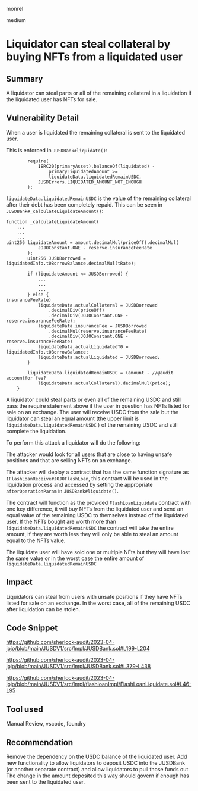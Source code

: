 monrel

medium

# Liquidator can steal collateral by buying NFTs from a liquidated user

## Summary

A liquidator can steal parts or all of the remaining collateral in a liquidation if the liquidated user has NFTs for sale.

## Vulnerability Detail
When a user is liquidated the remaining collateral is sent to the liquidated user. 

This is enforced in `JUSDBank#liquidate()`:
```solidity
        require(
            IERC20(primaryAsset).balanceOf(liquidated) -
                primaryLiquidatedAmount >=
                liquidateData.liquidatedRemainUSDC,
            JUSDErrors.LIQUIDATED_AMOUNT_NOT_ENOUGH
        );
```

`liquidateData.liquidatedRemainUSDC` is the value of the remaining collateral after their debt has been completely repaid. This can be seen in `JUSDBank#_calculateLiquidateAmount()`:
```solidity
function _calculateLiquidateAmount(
	...
	...
	...
uint256 liquidateAmount = amount.decimalMul(priceOff).decimalMul(
            JOJOConstant.ONE - reserve.insuranceFeeRate
        );
        uint256 JUSDBorrowed = liquidatedInfo.t0BorrowBalance.decimalMul(tRate);

        if (liquidateAmount <= JUSDBorrowed) {
			...
			...
			...
        } else {
insuranceFeeRate)
            liquidateData.actualCollateral = JUSDBorrowed
                .decimalDiv(priceOff)
                .decimalDiv(JOJOConstant.ONE - reserve.insuranceFeeRate);
            liquidateData.insuranceFee = JUSDBorrowed
                .decimalMul(reserve.insuranceFeeRate) 
                .decimalDiv(JOJOConstant.ONE - reserve.insuranceFeeRate)
            liquidateData.actualLiquidatedT0 = liquidatedInfo.t0BorrowBalance;
            liquidateData.actualLiquidated = JUSDBorrowed;
        }

        liquidateData.liquidatedRemainUSDC = (amount - //@audit accountfor fee?
            liquidateData.actualCollateral).decimalMul(price);
    }
```

A liquidator could steal parts or even all of the remaining USDC and still pass the require statement above if the user in question has NFTs listed for sale on an exchange. The user will receive USDC from the sale but the liquidator can steal an equal amount (the upper limit is `liquidateData.liquidatedRemainUSDC` ) of the remaining USDC and still complete the liquidation.

To perform this attack a liquidator will do the following:

The attacker would look for all users that are close to having unsafe positions and that are selling NFTs on an exchange.

The attacker will deploy a contract that has the same function signature as `IFlashLoanReceive#JOJOFlashLoan`, this contract will be used in the liquidation process and accessed by setting the appropriate `afterOperationParam` in `JUSDBank#liquidate()`. 

The contract will function as the provided `FlashLoanLiquidate` contract with one key difference, it will buy NFTs from the liquidated user and send an equal value of the remaining USDC to themselves instead of the liquidated user. If the NFTs bought are worth more than `liquidateData.liquidatedRemainUSDC` the contract will take the entire amount, if they are worth less they will only be able to steal an amount equal to the NFTs value. 

The liquidate user will have sold one or multiple NFts but they will have lost the same value or in the worst case the entire amount of `liquidateData.liquidatedRemainUSDC`

## Impact

Liquidators can steal from users with unsafe positions if they have NFTs listed for sale on an exchange. In the worst case, all of the remaining USDC after liquidation can be stolen. 

## Code Snippet

https://github.com/sherlock-audit/2023-04-jojo/blob/main/JUSDV1/src/Impl/JUSDBank.sol#L199-L204

https://github.com/sherlock-audit/2023-04-jojo/blob/main/JUSDV1/src/Impl/JUSDBank.sol#L379-L438

https://github.com/sherlock-audit/2023-04-jojo/blob/main/JUSDV1/src/Impl/flashloanImpl/FlashLoanLiquidate.sol#L46-L95

## Tool used

Manual Review, vscode, foundry

## Recommendation

Remove the dependency on the USDC balance of the liquidated user. Add new functionality to allow liquidators to deposit USDC into the JUSDBank (or another separate contract) and allow liquidators to pull those funds out. The change in the amount deposited this way should govern if enough has been sent to the liquidated user.